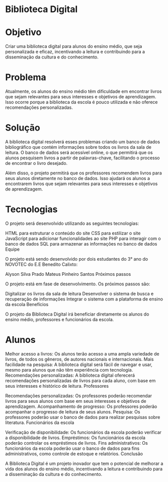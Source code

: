 # Biblioteca Digital

# Objetivo

Criar uma biblioteca digital para alunos do ensino médio, que seja personalizada e eficaz, incentivando a leitura e contribuindo para a disseminação da cultura e do conhecimento.

 # Problema

Atualmente, os alunos do ensino médio têm dificuldade em encontrar livros que sejam relevantes para seus interesses e objetivos de aprendizagem. Isso ocorre porque a biblioteca da escola é pouco utilizada e não oferece recomendações personalizadas.

 # Solução

A biblioteca digital resolverá esses problemas criando um banco de dados bibliográfico que contém informações sobre todos os livros da sala de leitura. O banco de dados será acessível online, o que permitirá que os alunos pesquisem livros a partir de palavras-chave, facilitando o processo de encontrar o livro desejado.

Além disso, o projeto permitirá que os professores recomendem livros para seus alunos diretamente no banco de dados. Isso ajudará os alunos a encontrarem livros que sejam relevantes para seus interesses e objetivos de aprendizagem.

# Tecnologias

O projeto será desenvolvido utilizando as seguintes tecnologias:

HTML para estruturar o conteúdo do site
CSS para estilizar o site
JavaScript para adicionar funcionalidades ao site
PHP para interagir com o banco de dados
SQL para armazenar as informações no banco de dados
Equipe

O projeto está sendo desenvolvido por dois estudantes do 3° ano do NOVOTEC do E.E Benedito Calixto:

Alyson Silva Prado
Mateus Pinheiro Santos
Próximos passos

O projeto está em fase de desenvolvimento. Os próximos passos são:

Digitalizar os livros da sala de leitura
Desenvolver o sistema de busca e recuperação de informações
Integrar o sistema com a plataforma de ensino da escola
Benefícios

O projeto da Biblioteca Digital irá beneficiar diretamente os alunos do ensino médio, professores e funcionários da escola.

 # Alunos

Melhor acesso a livros: Os alunos terão acesso a uma ampla variedade de livros, de todos os gêneros, de autores nacionais e internacionais.
Mais facilidade na pesquisa: A biblioteca digital será fácil de navegar e usar, mesmo para alunos que não têm experiência com tecnologia.
Recomendações personalizadas: A biblioteca digital oferecerá recomendações personalizadas de livros para cada aluno, com base em seus interesses e histórico de leitura.
Professores

Recomendações personalizadas: Os professores poderão recomendar livros para seus alunos com base em seus interesses e objetivos de aprendizagem.
Acompanhamento de progresso: Os professores poderão acompanhar o progresso de leitura de seus alunos.
Pesquisa: Os professores poderão usar o banco de dados para realizar pesquisas sobre literatura.
Funcionários da escola

Verificação de disponibilidade: Os funcionários da escola poderão verificar a disponibilidade de livros.
Empréstimos: Os funcionários da escola poderão controlar os empréstimos de livros.
Fins administrativos: Os funcionários da escola poderão usar o banco de dados para fins administrativos, como controle de estoque e relatórios.
Conclusão

A Biblioteca Digital é um projeto inovador que tem o potencial de melhorar a vida dos alunos do ensino médio, incentivando a leitura e contribuindo para a disseminação da cultura e do conhecimento.
